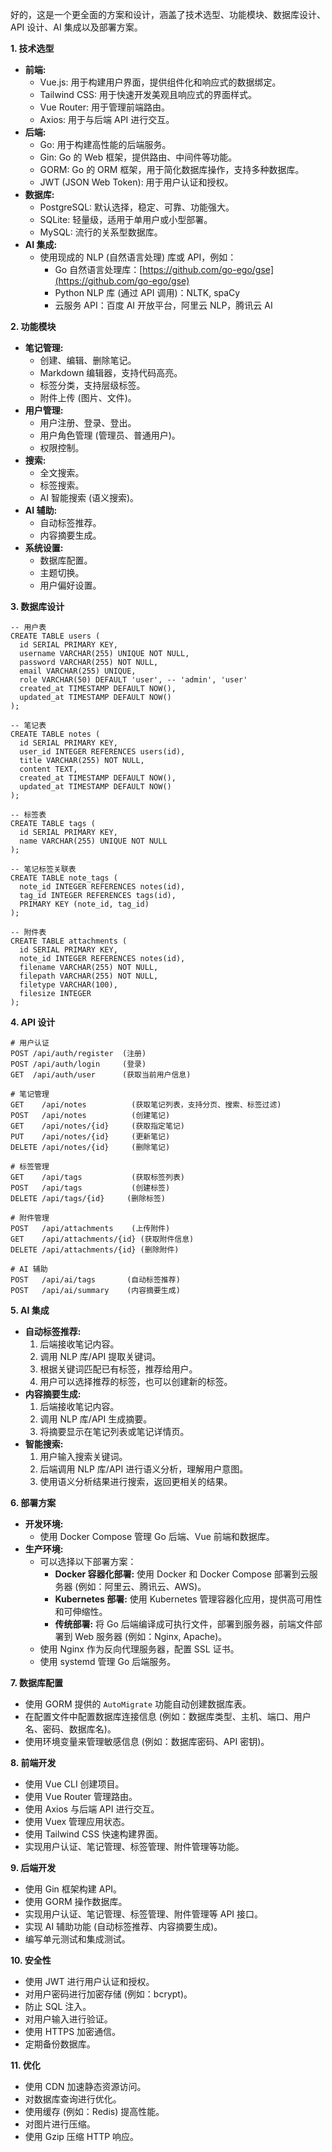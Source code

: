 好的，这是一个更全面的方案和设计，涵盖了技术选型、功能模块、数据库设计、API 设计、AI 集成以及部署方案。

**1. 技术选型**

*   **前端:**
    *   Vue.js: 用于构建用户界面，提供组件化和响应式的数据绑定。
    *   Tailwind CSS: 用于快速开发美观且响应式的界面样式。
    *   Vue Router: 用于管理前端路由。
    *   Axios: 用于与后端 API 进行交互。
*   **后端:**
    *   Go: 用于构建高性能的后端服务。
    *   Gin: Go 的 Web 框架，提供路由、中间件等功能。
    *   GORM: Go 的 ORM 框架，用于简化数据库操作，支持多种数据库。
    *   JWT (JSON Web Token): 用于用户认证和授权。
*   **数据库:**
    *   PostgreSQL: 默认选择，稳定、可靠、功能强大。
    *   SQLite: 轻量级，适用于单用户或小型部署。
    *   MySQL: 流行的关系型数据库。
*   **AI 集成:**
    *   使用现成的 NLP (自然语言处理) 库或 API，例如：
        *   Go 自然语言处理库：[https://github.com/go-ego/gse](https://github.com/go-ego/gse)
        *   Python NLP 库 (通过 API 调用)：NLTK, spaCy
        *   云服务 API：百度 AI 开放平台，阿里云 NLP，腾讯云 AI

**2. 功能模块**

*   **笔记管理:**
    *   创建、编辑、删除笔记。
    *   Markdown 编辑器，支持代码高亮。
    *   标签分类，支持层级标签。
    *   附件上传 (图片、文件)。
*   **用户管理:**
    *   用户注册、登录、登出。
    *   用户角色管理 (管理员、普通用户)。
    *   权限控制。
*   **搜索:**
    *   全文搜索。
    *   标签搜索。
    *   AI 智能搜索 (语义搜索)。
*   **AI 辅助:**
    *   自动标签推荐。
    *   内容摘要生成。
*   **系统设置:**
    *   数据库配置。
    *   主题切换。
    *   用户偏好设置。

**3. 数据库设计**

```
-- 用户表
CREATE TABLE users (
  id SERIAL PRIMARY KEY,
  username VARCHAR(255) UNIQUE NOT NULL,
  password VARCHAR(255) NOT NULL,
  email VARCHAR(255) UNIQUE,
  role VARCHAR(50) DEFAULT 'user', -- 'admin', 'user'
  created_at TIMESTAMP DEFAULT NOW(),
  updated_at TIMESTAMP DEFAULT NOW()
);

-- 笔记表
CREATE TABLE notes (
  id SERIAL PRIMARY KEY,
  user_id INTEGER REFERENCES users(id),
  title VARCHAR(255) NOT NULL,
  content TEXT,
  created_at TIMESTAMP DEFAULT NOW(),
  updated_at TIMESTAMP DEFAULT NOW()
);

-- 标签表
CREATE TABLE tags (
  id SERIAL PRIMARY KEY,
  name VARCHAR(255) UNIQUE NOT NULL
);

-- 笔记标签关联表
CREATE TABLE note_tags (
  note_id INTEGER REFERENCES notes(id),
  tag_id INTEGER REFERENCES tags(id),
  PRIMARY KEY (note_id, tag_id)
);

-- 附件表
CREATE TABLE attachments (
  id SERIAL PRIMARY KEY,
  note_id INTEGER REFERENCES notes(id),
  filename VARCHAR(255) NOT NULL,
  filepath VARCHAR(255) NOT NULL,
  filetype VARCHAR(100),
  filesize INTEGER
);
```

**4. API 设计**

```
# 用户认证
POST /api/auth/register  (注册)
POST /api/auth/login     (登录)
GET  /api/auth/user      (获取当前用户信息)

# 笔记管理
GET    /api/notes          (获取笔记列表，支持分页、搜索、标签过滤)
POST   /api/notes          (创建笔记)
GET    /api/notes/{id}     (获取指定笔记)
PUT    /api/notes/{id}     (更新笔记)
DELETE /api/notes/{id}     (删除笔记)

# 标签管理
GET    /api/tags           (获取标签列表)
POST   /api/tags           (创建标签)
DELETE /api/tags/{id}     (删除标签)

# 附件管理
POST   /api/attachments    (上传附件)
GET    /api/attachments/{id} (获取附件信息)
DELETE /api/attachments/{id} (删除附件)

# AI 辅助
POST   /api/ai/tags       (自动标签推荐)
POST   /api/ai/summary    (内容摘要生成)
```

**5. AI 集成**

*   **自动标签推荐:**
    1.  后端接收笔记内容。
    2.  调用 NLP 库/API 提取关键词。
    3.  根据关键词匹配已有标签，推荐给用户。
    4.  用户可以选择推荐的标签，也可以创建新的标签。
*   **内容摘要生成:**
    1.  后端接收笔记内容。
    2.  调用 NLP 库/API 生成摘要。
    3.  将摘要显示在笔记列表或笔记详情页。
*   **智能搜索:**
    1.  用户输入搜索关键词。
    2.  后端调用 NLP 库/API 进行语义分析，理解用户意图。
    3.  使用语义分析结果进行搜索，返回更相关的结果。

**6. 部署方案**

*   **开发环境:**
    *   使用 Docker Compose 管理 Go 后端、Vue 前端和数据库。
*   **生产环境:**
    *   可以选择以下部署方案：
        *   **Docker 容器化部署:** 使用 Docker 和 Docker Compose 部署到云服务器 (例如：阿里云、腾讯云、AWS)。
        *   **Kubernetes 部署:** 使用 Kubernetes 管理容器化应用，提供高可用性和可伸缩性。
        *   **传统部署:** 将 Go 后端编译成可执行文件，部署到服务器，前端文件部署到 Web 服务器 (例如：Nginx, Apache)。
    *   使用 Nginx 作为反向代理服务器，配置 SSL 证书。
    *   使用 systemd 管理 Go 后端服务。

**7. 数据库配置**

*   使用 GORM 提供的 `AutoMigrate` 功能自动创建数据库表。
*   在配置文件中配置数据库连接信息 (例如：数据库类型、主机、端口、用户名、密码、数据库名)。
*   使用环境变量来管理敏感信息 (例如：数据库密码、API 密钥)。

**8. 前端开发**

*   使用 Vue CLI 创建项目。
*   使用 Vue Router 管理路由。
*   使用 Axios 与后端 API 进行交互。
*   使用 Vuex 管理应用状态。
*   使用 Tailwind CSS 快速构建界面。
*   实现用户认证、笔记管理、标签管理、附件管理等功能。

**9. 后端开发**

*   使用 Gin 框架构建 API。
*   使用 GORM 操作数据库。
*   实现用户认证、笔记管理、标签管理、附件管理等 API 接口。
*   实现 AI 辅助功能 (自动标签推荐、内容摘要生成)。
*   编写单元测试和集成测试。

**10. 安全性**

*   使用 JWT 进行用户认证和授权。
*   对用户密码进行加密存储 (例如：bcrypt)。
*   防止 SQL 注入。
*   对用户输入进行验证。
*   使用 HTTPS 加密通信。
*   定期备份数据库。

**11. 优化**

*   使用 CDN 加速静态资源访问。
*   对数据库查询进行优化。
*   使用缓存 (例如：Redis) 提高性能。
*   对图片进行压缩。
*   使用 Gzip 压缩 HTTP 响应。
